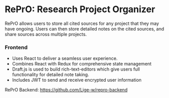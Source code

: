 # RePrO: Research Project Organizer
RePrO allows users to store all cited sources for any project that they may have ongoing.
Users can then store detailed notes on the cited sources, and share sources across multiple projects.

### Frontend

- Uses React to deliver a seamless user experience.
- Combines React with Redux for comprehensive state management
- Draft.js is used to build rich-text-editors which give users full functionality for detailed note taking.
- Includes JWT to send and receive encrypted user information

RePrO Backend: https://github.com/Lige-w/repro-backend

